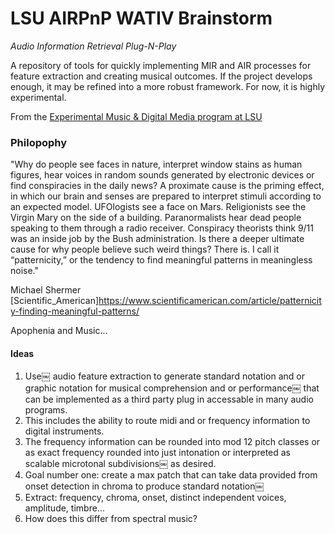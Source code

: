 # LSU AIRPnP WATIV Brainstorm

_Audio Information Retrieval Plug-N-Play_

A repository of tools for quickly implementing MIR and AIR processes for feature extraction and creating musical outcomes.  If the project develops enough, it may be refined into a more robust framework. For now, it is highly experimental.

From the [Experimental Music & Digital Media program at LSU](https://emdm.lsu.edu)


### Philopophy

"Why do people see faces in nature, interpret window stains as human figures, hear voices in random sounds generated by electronic devices or find conspiracies in the daily news? A proximate cause is the priming effect, in which our brain and senses are prepared to interpret stimuli according to an expected model. UFOlogists see a face on Mars. Religionists see the Virgin Mary on the side of a building. Paranormalists hear dead people speaking to them through a radio receiver. Conspiracy theorists think 9/11 was an inside job by the Bush administration. Is there a deeper ultimate cause for why people believe such weird things? There is. I call it “patternicity,” or the tendency to find meaningful patterns in meaningless noise."
 
 Michael Shermer [Scientific_American]https://www.scientificamerican.com/article/patternicity-finding-meaningful-patterns/


Apophenia and Music...


#### Ideas

1. Use￼ audio feature extraction to generate standard notation and or graphic notation for musical comprehension and or performance￼ that can be implemented as a third party plug in accessable in many audio programs.
2. This includes the ability to route midi and or frequency information to digital instruments.
3. The frequency information can be rounded into mod 12 pitch classes or as exact frequency rounded into just intonation or interpreted as scalable microtonal subdivisions￼ as desired.
4. Goal number one: create a max patch that can take data provided from onset detection in chroma to produce standard notation￼
5. Extract: frequency, chroma, onset, distinct independent voices, amplitude, timbre...
6. How does this differ from spectral music?
